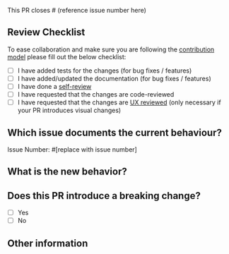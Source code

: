 This PR closes # (reference issue number here)

## Review Checklist

To ease collaboration and make sure you are following the [contribution model](.github/CONTRIBUTING.md/#introduction-to-the-contribution-model) please fill out the below checklist:

- [ ] I have added tests for the changes (for bug fixes / features)
- [ ] I have added/updated the documentation (for bug fixes / features)
- [ ] I have done a [self-review](.github/CONTRIBUTING.md/#self-review)
- [ ] I have requested that the changes are code-reviewed 
- [ ] I have requested that the changes are [UX reviewed](.github/CONTRIBUTING.md/#ux-review) (only necessary if your PR introduces visual changes)

## Which issue documents the current behaviour?

<!-- Please link to a relevant issue that documents the current behaviour . -->

Issue Number: #[replace with issue number]

## What is the new behavior?

<!-- Please describe the new behaviour after your pull-request is comitted -->

## Does this PR introduce a breaking change?

- [ ] Yes
- [ ] No

<!-- If this PR contains a breaking change, please describe the impact and migration path for existing applications below. -->

## Other information
